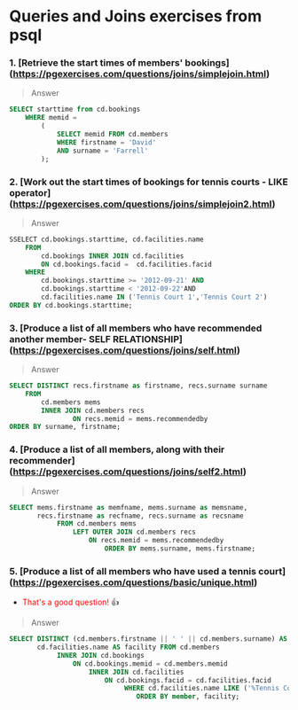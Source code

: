 # Queries and Joins exercises from psql

### 1. [Retrieve the start times of members' bookings] (https://pgexercises.com/questions/joins/simplejoin.html)
> Answer
```sql
SELECT starttime from cd.bookings 
	WHERE memid = 
		(
  			SELECT memid FROM cd.members 
  			WHERE firstname = 'David' 
  			AND surname = 'Farrell'
		);
```

### 2. [Work out the start times of bookings for tennis courts - LIKE operator] (https://pgexercises.com/questions/joins/simplejoin2.html)
> Answer
```sql
SSELECT cd.bookings.starttime, cd.facilities.name 
	FROM 
		cd.bookings INNER JOIN cd.facilities 
		ON cd.bookings.facid =  cd.facilities.facid
	WHERE 
		cd.bookings.starttime >= '2012-09-21' AND
		cd.bookings.starttime < '2012-09-22'AND
		cd.facilities.name IN ('Tennis Court 1','Tennis Court 2')
ORDER BY cd.bookings.starttime;
```

### 3. [Produce a list of all members who have recommended another member- SELF RELATIONSHIP] (https://pgexercises.com/questions/joins/self.html)
> Answer
```sql
SELECT DISTINCT recs.firstname as firstname, recs.surname surname
	FROM 
		cd.members mems
		INNER JOIN cd.members recs
				ON recs.memid = mems.recommendedby
ORDER BY surname, firstname;
```

### 4. [Produce a list of all members, along with their recommender] (https://pgexercises.com/questions/joins/self2.html)
> Answer
```sql
SELECT mems.firstname as memfname, mems.surname as memsname,
       recs.firstname as recfname, recs.surname as recsname
	   		FROM cd.members mems 
				LEFT OUTER JOIN cd.members recs 
					ON recs.memid = mems.recommendedby
						ORDER BY mems.surname, mems.firstname;
```

### 5. [Produce a list of all members who have used a tennis court] (https://pgexercises.com/questions/basic/unique.html) 
* <span style = "color: Red;">That's a good question! </span> :+1:
> Answer
```sql
SELECT DISTINCT (cd.members.firstname || ' ' || cd.members.surname) AS member ,
       cd.facilities.name AS facility FROM cd.members 
	   		INNER JOIN cd.bookings
				ON cd.bookings.memid = cd.members.memid
					INNER JOIN cd.facilities
						ON cd.bookings.facid = cd.facilities.facid 
							 WHERE cd.facilities.name LIKE ('%Tennis Court%')
								ORDER BY member, facility;
				
```


